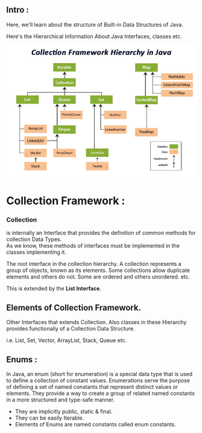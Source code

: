 ## Intro : 
Here, we'll learn about the structure of Built-in Data Structures of Java.

Here's the Hierarchical Information About Java Interfaces, classes etc.

![](./Pictures/Java%20Main%20Interfaces.png)

# Collection Framework :

### **Collection**
is internally an Interface that provides the definition of common methods for collection Data Types.<br> As we know, these methods of interfaces must be implemented in the classes implementing it.

The root interface in the collection hierarchy. A collection represents a group of objects, known as its elements. Some collections allow duplicate elements and others do not. Some are ordered and others unordered. etc.

This is extended by the **List Interface**. 

## Elements of Collection Framework.

Other Interfaces that extends Collection. Also classes in these Hierarchy provides functionaliy of a Collection Data Structure.

i.e. List, Set, Vector, ArrayList, Stack, Queue etc.

## **Enums :**

In Java, an enum (short for enumeration) is a special data type that is used to define a collection of constant values. Enumerations serve the purpose of defining a set of named constants that represent distinct values or elements. They provide a way to create a group of related named constants in a more structured and type-safe manner.

* They are implicitly public, static & final.
* They can be easily Iterable.
* Elements of Enums are named constants called enum constants.